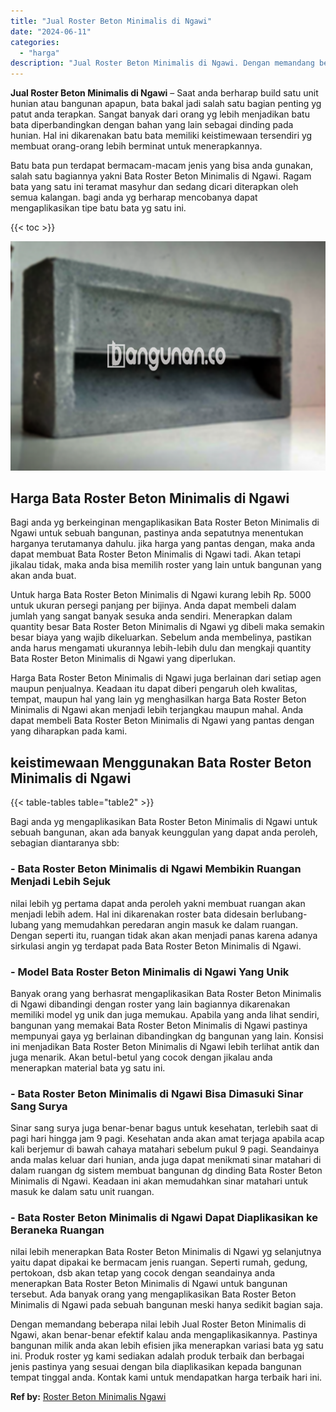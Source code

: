```yaml
---
title: "Jual Roster Beton Minimalis di Ngawi"
date: "2024-06-11"
categories: 
  - "harga"
description: "Jual Roster Beton Minimalis di Ngawi. Dengan memandang beberapa nilai lebih Jual Roster Beton Minimalis di Ngawi, akan benar-benar efektif kalau anda mengapl..."
---
```


**Jual Roster Beton Minimalis di Ngawi** – Saat anda berharap build satu unit hunian atau bangunan apapun, bata bakal jadi salah satu bagian penting yg patut anda terapkan. Sangat banyak dari orang yg lebih menjadikan batu bata diperbandingkan dengan bahan yang lain sebagai dinding pada hunian. Hal ini dikarenakan batu bata memiliki keistimewaan tersendiri yg membuat orang-orang lebih berminat untuk menerapkannya.

Batu bata pun terdapat bermacam-macam jenis yang bisa anda gunakan, salah satu bagiannya yakni Bata Roster Beton Minimalis di Ngawi. Ragam bata yang satu ini teramat masyhur dan sedang dicari diterapkan oleh semua kalangan. bagi anda yg berharap mencobanya dapat mengaplikasikan tipe batu bata yg satu ini.

{{< toc >}}

![Jual Roster Beton Minimalis di Ngawi](/images/bata-roster-minimalis-17.png)

## Harga Bata Roster Beton Minimalis di Ngawi

Bagi anda yg berkeinginan mengaplikasikan Bata Roster Beton Minimalis di Ngawi untuk sebuah bangunan, pastinya anda sepatutnya menentukan harganya terutamanya dahulu. jika harga yang pantas dengan, maka anda dapat membuat Bata Roster Beton Minimalis di Ngawi tadi. Akan tetapi jikalau tidak, maka anda bisa memilih roster yang lain untuk bangunan yang akan anda buat.

Untuk harga Bata Roster Beton Minimalis di Ngawi kurang lebih Rp. 5000 untuk ukuran persegi panjang per bijinya. Anda dapat membeli dalam jumlah yang sangat banyak sesuka anda sendiri. Menerapkan dalam quantity besar Bata Roster Beton Minimalis di Ngawi yg dibeli maka semakin besar biaya yang wajib dikeluarkan. Sebelum anda membelinya, pastikan anda harus mengamati ukurannya lebih-lebih dulu dan mengkaji quantity Bata Roster Beton Minimalis di Ngawi yang diperlukan.

Harga Bata Roster Beton Minimalis di Ngawi juga berlainan dari setiap agen maupun penjualnya. Keadaan itu dapat diberi pengaruh oleh kwalitas, tempat, maupun hal yang lain yg menghasilkan harga Bata Roster Beton Minimalis di Ngawi akan menjadi lebih terjangkau maupun mahal. Anda dapat membeli Bata Roster Beton Minimalis di Ngawi yang pantas dengan yang diharapkan pada kami.

## keistimewaan Menggunakan Bata Roster Beton Minimalis di Ngawi

{{< table-tables table="table2" >}}

Bagi anda yg mengaplikasikan Bata Roster Beton Minimalis di Ngawi untuk sebuah bangunan, akan ada banyak keunggulan yang dapat anda peroleh, sebagian diantaranya sbb:

### \- Bata Roster Beton Minimalis di Ngawi Membikin Ruangan Menjadi Lebih Sejuk

nilai lebih yg pertama dapat anda peroleh yakni membuat ruangan akan menjadi lebih adem. Hal ini dikarenakan roster bata didesain berlubang-lubang yang memudahkan peredaran angin masuk ke dalam ruangan. Dengan seperti itu, ruangan tidak akan akan menjadi panas karena adanya sirkulasi angin yg terdapat pada Bata Roster Beton Minimalis di Ngawi.

### \- Model Bata Roster Beton Minimalis di Ngawi Yang Unik

Banyak orang yang berhasrat mengaplikasikan Bata Roster Beton Minimalis di Ngawi dibandingi dengan roster yang lain bagiannya dikarenakan memiliki model yg unik dan juga memukau. Apabila yang anda lihat sendiri, bangunan yang memakai Bata Roster Beton Minimalis di Ngawi pastinya mempunyai gaya yg berlainan dibandingkan dg bangunan yang lain. Konsisi ini menjadikan Bata Roster Beton Minimalis di Ngawi lebih terlihat antik dan juga menarik. Akan betul-betul yang cocok dengan jikalau anda menerapkan material bata yg satu ini.

### \- Bata Roster Beton Minimalis di Ngawi Bisa Dimasuki Sinar Sang Surya

Sinar sang surya juga benar-benar bagus untuk kesehatan, terlebih saat di pagi hari hingga jam 9 pagi. Kesehatan anda akan amat terjaga apabila acap kali berjemur di bawah cahaya matahari sebelum pukul 9 pagi. Seandainya anda malas keluar dari hunian, anda juga dapat menikmati sinar matahari di dalam ruangan dg sistem membuat bangunan dg dinding Bata Roster Beton Minimalis di Ngawi. Keadaan ini akan memudahkan sinar matahari untuk masuk ke dalam satu unit ruangan.

### \- Bata Roster Beton Minimalis di Ngawi Dapat Diaplikasikan ke Beraneka Ruangan

nilai lebih menerapkan Bata Roster Beton Minimalis di Ngawi yg selanjutnya yaitu dapat dipakai ke bermacam jenis ruangan. Seperti rumah, gedung, pertokoan, dsb akan tetap yang cocok dengan seandainya anda menerapkan Bata Roster Beton Minimalis di Ngawi untuk bangunan tersebut. Ada banyak orang yang mengaplikasikan Bata Roster Beton Minimalis di Ngawi pada sebuah bangunan meski hanya sedikit bagian saja.

Dengan memandang beberapa nilai lebih Jual Roster Beton Minimalis di Ngawi, akan benar-benar efektif kalau anda mengaplikasikannya. Pastinya bangunan milik anda akan lebih efisien jika menerapkan variasi bata yg satu ini. Produk roster yg kami sediakan adalah produk terbaik dan berbagai jenis pastinya yang sesuai dengan bila diaplikasikan kepada bangunan tempat tinggal anda. Kontak kami untuk mendapatkan harga terbaik hari ini.

**Ref by:** [Roster Beton Minimalis Ngawi](https://id.wikipedia.org/wiki/Roster)

